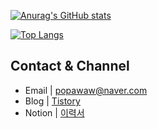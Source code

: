 [![Anurag's GitHub stats](https://github-readme-stats.vercel.app/api?username=JongyunHa)](https://github.com/anuraghazra/github-readme-stats)

[![Top Langs](https://github-readme-stats.vercel.app/api/top-langs/?username=Jongyunha)](https://github.com/anuraghazra/github-readme-stats)



## Contact & Channel

- Email | popawaw@naver.com
- Blog | [Tistory](https://popawaw.tistory.com/)
- Notion | [이력서](https://www.notion.so/4675c7f6170f41349656a62ba4a38227)
